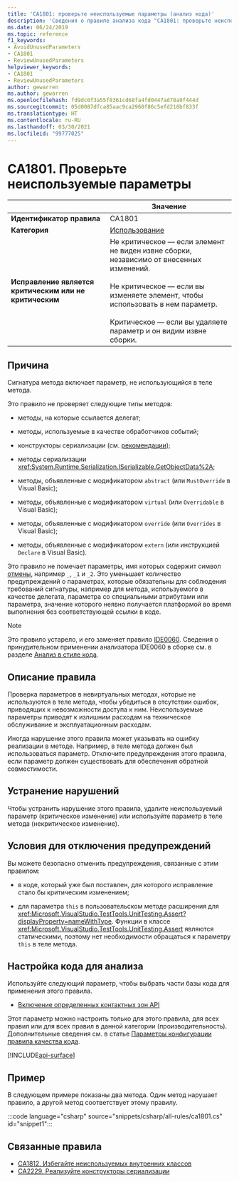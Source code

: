 ```yaml
---
title: 'CA1801: проверьте неиспользуемые параметры (анализ кода)'
description: 'Сведения о правиле анализа кода "CA1801: проверьте неиспользуемые параметры"'
ms.date: 06/24/2019
ms.topic: reference
f1_keywords:
- AvoidUnusedParameters
- CA1801
- ReviewUnusedParameters
helpviewer_keywords:
- CA1801
- ReviewUnusedParameters
author: gewarren
ms.author: gewarren
ms.openlocfilehash: fd9dc0f3a55f8361cd68fa4fd0447ad78a9f444d
ms.sourcegitcommit: 05d0087dfca85aac9ca2960f86c5efd218bf833f
ms.translationtype: HT
ms.contentlocale: ru-RU
ms.lasthandoff: 03/30/2021
ms.locfileid: "99777025"
---
```

# <a name="ca1801-review-unused-parameters"></a>CA1801. Проверьте неиспользуемые параметры

| | Значение |
|-|-|
| **Идентификатор правила** |CA1801|
| **Категория** |[Использование](usage-warnings.md)|
| **Исправление является критическим или не критическим** |Не критическое — если элемент не виден извне сборки, независимо от внесенных изменений.<br/><br/>Не критическое — если вы изменяете элемент, чтобы использовать в нем параметр.<br/><br/>Критическое — если вы удаляете параметр и он видим извне сборки.|

## <a name="cause"></a>Причина

Сигнатура метода включает параметр, не использующийся в теле метода.

Это правило не проверяет следующие типы методов:

- методы, на которые ссылается делегат;

- методы, используемые в качестве обработчиков событий;

- конструкторы сериализации (см. [рекомендации](../../../standard/serialization/serialization-guidelines.md#runtime-serialization));

- методы сериализации <xref:System.Runtime.Serialization.ISerializable.GetObjectData%2A>;

- методы, объявленные с модификатором `abstract` (или `MustOverride` в Visual Basic);

- методы, объявленные с модификатором `virtual` (или `Overridable` в Visual Basic);

- методы, объявленные с модификатором `override` (или `Overrides` в Visual Basic);

- методы, объявленные с модификатором `extern` (или инструкцией `Declare` в Visual Basic).

Это правило не помечает параметры, имя которых содержит символ [отмены](../../../csharp/discards.md), например `_`, `_1` и `_2`. Это уменьшает количество предупреждений о параметрах, которые обязательны для соблюдения требований сигнатуры, например для метода, используемого в качестве делегата, параметра со специальными атрибутами или параметра, значение которого неявно получается платформой во время выполнения без соответствующей ссылки в коде.

> [!NOTE]
> Это правило устарело, и его заменяет правило [IDE0060](../style-rules/ide0060.md). Сведения о принудительном применении анализатора IDE0060 в сборке см. в разделе [Анализ в стиле кода](../overview.md#code-style-analysis).

## <a name="rule-description"></a>Описание правила

Проверка параметров в невиртуальных методах, которые не используются в теле метода, чтобы убедиться в отсутствии ошибок, приводящих к невозможности доступа к ним. Неиспользуемые параметры приводят к излишним расходам на техническое обслуживание и эксплуатационным расходам.

Иногда нарушение этого правила может указывать на ошибку реализации в методе. Например, в теле метода должен был использоваться параметр. Отключите предупреждения этого правила, если параметр должен существовать для обеспечения обратной совместимости.

## <a name="how-to-fix-violations"></a>Устранение нарушений

Чтобы устранить нарушение этого правила, удалите неиспользуемый параметр (критическое изменение) или используйте параметр в теле метода (некритическое изменение).

## <a name="when-to-suppress-warnings"></a>Условия для отключения предупреждений

Вы можете безопасно отменить предупреждения, связанные с этим правилом:

- в коде, который уже был поставлен, для которого исправление стало бы критическим изменением;

- для параметра `this` в пользовательском методе расширения для <xref:Microsoft.VisualStudio.TestTools.UnitTesting.Assert?displayProperty=nameWithType>. Функции в классе <xref:Microsoft.VisualStudio.TestTools.UnitTesting.Assert> являются статическими, поэтому нет необходимости обращаться к параметру `this` в теле метода.

## <a name="configure-code-to-analyze"></a>Настройка кода для анализа

Используйте следующий параметр, чтобы выбрать части базы кода для применения этого правила.

- [Включение определенных контактных зон API](#include-specific-api-surfaces)

Этот параметр можно настроить только для этого правила, для всех правил или для всех правил в данной категории (производительность). Дополнительные сведения см. в статье [Параметры конфигурации правила качества кода](../code-quality-rule-options.md).

[!INCLUDE[api-surface](~/includes/code-analysis/api-surface.md)]

## <a name="example"></a>Пример

В следующем примере показаны два метода. Один метод нарушает правило, а другой метод соответствует этому правилу.

:::code language="csharp" source="snippets/csharp/all-rules/ca1801.cs" id="snippet1":::

## <a name="related-rules"></a>Связанные правила

- [CA1812. Избегайте неиспользуемых внутренних классов](ca1812.md)
- [CA2229. Реализуйте конструкторы сериализации](ca2229.md)
